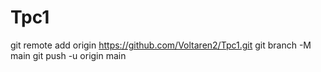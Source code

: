 # Tpc1
git remote add origin https://github.com/Voltaren2/Tpc1.git
git branch -M main
git push -u origin main

